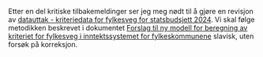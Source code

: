 Etter en del kritiske tilbakemeldinger ser jeg meg nødt til å gjøre en revisjon av [datauttak - kriteriedata for fylkesveg for statsbudsjett 2024](https://github.com/LtGlahn/statsbudsjett-fylkesveg2024). Vi skal følge metodikken beskrevet i dokumentet   [Forslag til ny modell for beregning av kriteriet for fylkesveg i inntektssystemet for 
fylkeskommunene](https://www.regjeringen.no/contentassets/e8645ebe0e02470da89253caef0addba/rapport-forenklet-modell-til-kriteriet-for-utgiftsbehov-ti1405835.pdf) slavisk, uten forsøk på korreksjon. 

